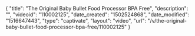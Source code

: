 {
    "title": "The Original Baby Bullet Food Processor BPA Free",
    "description": "",
    "videoid": "110002125",
    "date_created": "1502524868",
    "date_modified": "1516647443",
    "type": "captivate",
    "layout": "video",
    "url": "\/v\/the-original-baby-bullet-food-processor-bpa-free\/110002125"
}